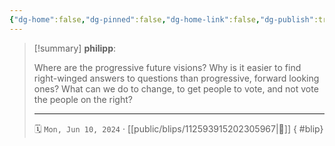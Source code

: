 ```yaml
---
{"dg-home":false,"dg-pinned":false,"dg-home-link":false,"dg-publish":true,"type":"blip","disabled rules":["yaml-title","yaml-title-alias","file-name-heading"],"title":"philipp on mastodon @ 2024-06-10","created-date":"2024-06-10T19:13:21","id":112593915202305970,"updated-date":"2025-05-02T08:50:44","dg-path":"blips/112593915202305967.md","permalink":"/blips/112593915202305967/","dgPassFrontmatter":true,"created":"2024-06-10T19:13:21","updated":"2025-05-02T08:50:44"}
---
```


> [!summary] **philipp**:
>
> Where are the progressive future visions? Why is it easier to find right-winged answers to questions than progressive, forward looking ones? What can we do to change, to get people to vote, and not vote the people on the right?
> - - -
>
> 🗓️ `Mon, Jun 10, 2024` · [[public/blips/112593915202305967\|🔗]]
{ #blip}

